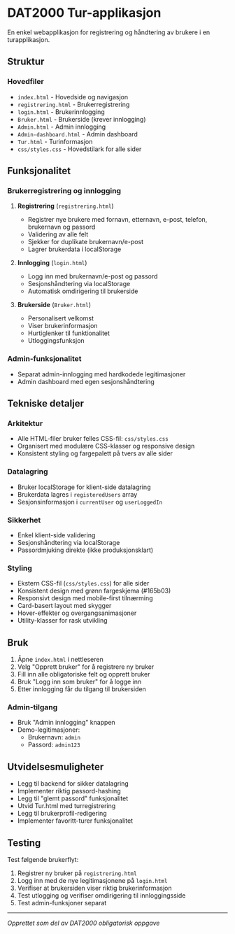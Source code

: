 # DAT2000 Tur-applikasjon

En enkel webapplikasjon for registrering og håndtering av brukere i en turapplikasjon.

## Struktur

### Hovedfiler
- `index.html` - Hovedside og navigasjon
- `registrering.html` - Brukerregistrering
- `login.html` - Brukerinnlogging
- `Bruker.html` - Brukerside (krever innlogging)
- `Admin.html` - Admin innlogging
- `Admin-dashboard.html` - Admin dashboard
- `Tur.html` - Turinformasjon
- `css/styles.css` - Hovedstilark for alle sider

## Funksjonalitet

### Brukerregistrering og innlogging
1. **Registrering** (`registrering.html`)
   - Registrer nye brukere med fornavn, etternavn, e-post, telefon, brukernavn og passord
   - Validering av alle felt
   - Sjekker for duplikate brukernavn/e-post
   - Lagrer brukerdata i localStorage

2. **Innlogging** (`login.html`)
   - Logg inn med brukernavn/e-post og passord
   - Sesjonshåndtering via localStorage
   - Automatisk omdirigering til brukerside

3. **Brukerside** (`Bruker.html`)
   - Personalisert velkomst
   - Viser brukerinformasjon
   - Hurtiglenker til funktionalitet
   - Utloggingsfunksjon

### Admin-funksjonalitet
- Separat admin-innlogging med hardkodede legitimasjoner
- Admin dashboard med egen sesjonshåndtering

## Tekniske detaljer

### Arkitektur
- Alle HTML-filer bruker felles CSS-fil: `css/styles.css`
- Organisert med modulære CSS-klasser og responsive design
- Konsistent styling og fargepalett på tvers av alle sider

### Datalagring
- Bruker localStorage for klient-side datalagring
- Brukerdata lagres i `registeredUsers` array
- Sesjonsinformasjon i `currentUser` og `userLoggedIn`

### Sikkerhet
- Enkel klient-side validering
- Sesjonshåndtering via localStorage
- Passordmjuking direkte (ikke produksjonsklart)

### Styling
- Ekstern CSS-fil (`css/styles.css`) for alle sider
- Konsistent design med grønn fargeskjema (#165b03)
- Responsivt design med mobile-first tilnærming
- Card-basert layout med skygger
- Hover-effekter og overgangsanimasjoner
- Utility-klasser for rask utvikling

## Bruk

1. Åpne `index.html` i nettleseren
2. Velg "Opprett bruker" for å registrere ny bruker
3. Fill inn alle obligatoriske felt og opprett bruker
4. Bruk "Logg inn som bruker" for å logge inn
5. Etter innlogging får du tilgang til brukersiden

### Admin-tilgang
- Bruk "Admin innlogging" knappen
- Demo-legitimasjoner:
  - Brukernavn: `admin`
  - Passord: `admin123`

## Utvidelsesmuligheter

- Legg til backend for sikker datalagring
- Implementer riktig passord-hashing
- Legg til "glemt passord" funksjonalitet
- Utvid Tur.html med turregistrering
- Legg til brukerprofil-redigering
- Implementer favoritt-turer funksjonalitet

## Testing

Test følgende brukerflyt:
1. Registrer ny bruker på `registrering.html`
2. Logg inn med de nye legitimasjonene på `login.html`
3. Verifiser at brukersiden viser riktig brukerinformasjon
4. Test utlogging og verifiser omdirigering til innloggingsside
5. Test admin-funksjoner separat

---
*Opprettet som del av DAT2000 obligatorisk oppgave*
